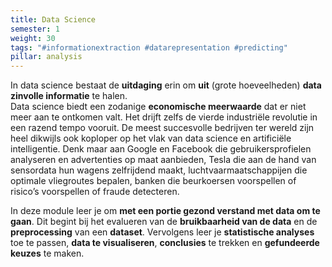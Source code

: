 ```yaml
---
title: Data Science
semester: 1
weight: 30
tags: "#informationextraction #datarepresentation #predicting"
pillar: analysis
---
```

In data science bestaat de **uitdaging** erin om **uit** (grote hoeveelheden) **data zinvolle informatie** te halen.<br>Data science biedt een zodanige **economische meerwaarde** dat er niet meer aan te ontkomen valt. Het drijft zelfs de vierde industriële revolutie in een razend tempo vooruit. De meest succesvolle bedrijven ter wereld zijn heel dikwijls ook koploper op het vlak van data science en artificiële intelligentie. Denk maar aan Google en Facebook die gebruikersprofielen analyseren en advertenties op maat aanbieden, Tesla die aan de hand van sensordata hun wagens zelfrijdend maakt, luchtvaarmaatschappijen die optimale vliegroutes bepalen, banken die beurkoersen voorspellen of risico’s voorspellen of fraude detecteren.

In deze module leer je om **met een portie gezond verstand met data om te gaan**. Dit begint bij het evalueren van de **bruikbaarheid van de data** en de **preprocessing** van een **dataset**. Vervolgens leer je **statistische analyses** toe te passen, **data te visualiseren**, **conclusies** te trekken en **gefundeerde keuzes** te maken.
